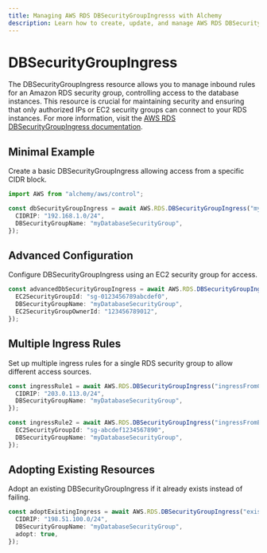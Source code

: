 ```yaml
---
title: Managing AWS RDS DBSecurityGroupIngresss with Alchemy
description: Learn how to create, update, and manage AWS RDS DBSecurityGroupIngresss using Alchemy Cloud Control.
---
```


# DBSecurityGroupIngress

The DBSecurityGroupIngress resource allows you to manage inbound rules for an Amazon RDS security group, controlling access to the database instances. This resource is crucial for maintaining security and ensuring that only authorized IPs or EC2 security groups can connect to your RDS instances. For more information, visit the [AWS RDS DBSecurityGroupIngress documentation](https://docs.aws.amazon.com/rds/latest/userguide/).

## Minimal Example

Create a basic DBSecurityGroupIngress allowing access from a specific CIDR block.

```ts
import AWS from "alchemy/aws/control";

const dbSecurityGroupIngress = await AWS.RDS.DBSecurityGroupIngress("myDbSecurityGroupIngress", {
  CIDRIP: "192.168.1.0/24",
  DBSecurityGroupName: "myDatabaseSecurityGroup",
});
```

## Advanced Configuration

Configure DBSecurityGroupIngress using an EC2 security group for access.

```ts
const advancedDbSecurityGroupIngress = await AWS.RDS.DBSecurityGroupIngress("advancedDbSecurityGroupIngress", {
  EC2SecurityGroupId: "sg-0123456789abcdef0",
  DBSecurityGroupName: "myDatabaseSecurityGroup",
  EC2SecurityGroupOwnerId: "123456789012",
});
```

## Multiple Ingress Rules

Set up multiple ingress rules for a single RDS security group to allow different access sources.

```ts
const ingressRule1 = await AWS.RDS.DBSecurityGroupIngress("ingressFromCIDR", {
  CIDRIP: "203.0.113.0/24",
  DBSecurityGroupName: "myDatabaseSecurityGroup",
});

const ingressRule2 = await AWS.RDS.DBSecurityGroupIngress("ingressFromEc2", {
  EC2SecurityGroupId: "sg-abcdef1234567890",
  DBSecurityGroupName: "myDatabaseSecurityGroup",
});
```

## Adopting Existing Resources

Adopt an existing DBSecurityGroupIngress if it already exists instead of failing.

```ts
const adoptExistingIngress = await AWS.RDS.DBSecurityGroupIngress("existingIngressRule", {
  CIDRIP: "198.51.100.0/24",
  DBSecurityGroupName: "myDatabaseSecurityGroup",
  adopt: true,
});
```